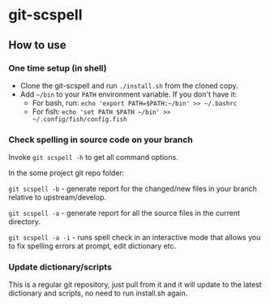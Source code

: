 # git-scspell

## How to use

### One time setup (in shell)
- Clone the git-scspell and run `./install.sh` from the cloned copy.
- Add `~/bin` to your `PATH` environment variable. If you don't have it:
  - For bash, run: `echo 'export PATH=$PATH:~/bin' >> ~/.bashrc`
  - For fish: `echo 'set PATH $PATH ~/bin' >> ~/.config/fish/config.fish`

### Check spelling in source code on your branch
Invoke `git scspell -h` to get all command options. 

In the some project git repo folder:

`git scspell -b` - generate report for the changed/new files in your branch relative to upstream/develop.

`git scspell -a` - generate report for all the source files in the current directory.

`git scspell -a -i` - runs spell check in an interactive mode that allows you to fix spelling errors at prompt, edit dictionary etc.

### Update dictionary/scripts
This is a regular git repository, just pull from it and it will update to the latest dictionary and scripts, no need to run install.sh again. 
